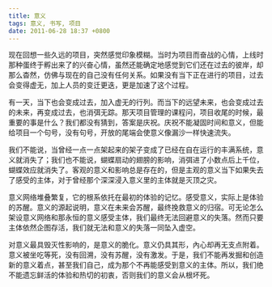 ```yaml
---
title: 意义
tags: 意义, 书写, 项目
date: 2011-06-28 18:37 +0800
---
```



现在回想一些久远的项目，突然感觉印象模糊。当时为项目而奋战的心情，上线时那种蛋终于孵出来了的兴奋心情，虽然还能确定地感觉到它们还在过去的彼岸，却那么杳然，仿佛与现在的自己没有任何关系。如果没有当下正在进行的项目，过去会变得虚无，加上人员的变迁更迭，更是加速了这个过程。

有一天，当下也会变成过去，加入虚无的行列。而当下的远望未来，也会变成过去的未来，再变成过去，也消弭无踪。那天项目管理的课程问，项目收尾的时候，最重要的事是什么？我们都没有猜到，答案是庆祝。庆祝不能凝固时间和意义，但能给项目一个句号，没有句号，开放的尾端会使意义像漏沙一样快速流失。

我们不能说，当曾经一点一点架起来的架子变成了已经在自在运行的丰满系统，意义就消失了；我们也不能说，蝴蝶扇动的翅膀的影响，消弭进了小数点后上千位，蝴蝶效应就消失了。客观的意义和影响总是存在的，但是主观的意义当下如果失去了感受的主体，对于曾经那个深深浸入意义里的主体就是灭顶之灾。

意义网络堆叠繁复，它的根系依托在最初的体验的记忆。感受意义，实际上是体验的苏醒。意义的源起说明，意义在未来会苏醒，最终挽救意义的归宿。可无论怎么架设意义网络和那永恒的意义感受主体，我们最终无法回避意义的失落。然而只要主体依然企图存活，我们就无法和意义的失落一同坠入虚空。

对意义最具毁灭性影响的，是意义的脆化。意义仍具其形，內心却再无支点附着。意义被坐吃等死，没有回溯，没有苏醒，没有激发。于是，我们不能再发掘和创造新的意义着点，甚至我们自己，成为那个不再能感受到意义的主体。所以，我们绝不能遗忘鲜活的体验和热切的初衷，否则我们的意义会从根坏死。

